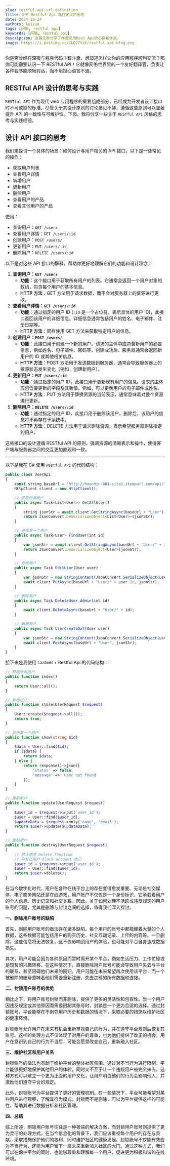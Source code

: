 ```yaml
---
slug: restful-api-url-definition
title: 关于 Restful Api 路径定义的思考
date: 2024-10-24
authors: kuizuo
tags: [闲聊, restful api]
keywords: [闲聊, restful api]
description: 这篇文章分享了作者使用Rest Api的心得和体会。
image: https://i.postimg.cc/CLQ2TVzX/restful-api-blog.png
---
```


你是否曾经在深夜与程序代码斗智斗勇，想知道怎样让你的应用程序顺利交流？那你可能需要认识一下 RESTful API！它就像网络世界里的一个友好翻译官，负责让各种程序能顺畅对话，而不用担心语言不通。

<!-- truncate -->



## RESTful API 设计的思考与实践

`RESTful API` 作为现代 web 应用程序的重要组成部分，已经成为开发者设计接口时不可或缺的标准。尽管关于其设计原则的讨论屡见不鲜，遵循这些原则可以显著提升 API 的一致性与可维护性。下面，我将分享一些关于 `RESTful API` 风格的思考与实践经验。

## 设计 API 接口的思考

我们来探讨一个具体的场景：如何设计与用户相关的 API 接口。以下是一些常见的操作：

- 获取用户列表
- 查看用户详情
- 新增用户
- 更新用户
- 删除用户
- 查看用户的产品
- 查看其他用户的产品

使用：

- 查询用户：`GET /users`
- 查看用户详情：`GET /users/:id`
- 创建用户：`POST /users/`
- 更新用户：`PUT /users/:id`
- 删除用户：`DELETE /users/:id`

以下是对这些 API 接口的解释，帮助你更好地理解它们的功能和设计理念：

1. **查询用户：`GET /users`**
   - **功能**：这个接口用于获取所有用户的列表。它通常会返回一个用户对象的数组，包含每个用户的基本信息。
   - **HTTP 方法**：GET 方法用于请求数据，而不会对服务器上的资源进行更改。
2. **查看用户详情：`GET /users/:id`**
   - **功能**：通过指定的用户 ID (`:id` 是一个占位符，表示具体的用户 ID)，此接口返回该用户的详细信息。详细信息通常包括用户的姓名、电子邮件、注册日期等。
   - **HTTP 方法**：同样使用 GET 方法来获取特定用户的信息。
3. **创建用户：`POST /users/`**
   - **功能**：此接口用于创建一个新的用户。请求的主体中应包含新用户的必要信息，例如姓名、电子邮件、密码等。创建成功后，服务器通常会返回新用户的 ID 或其他相关信息。
   - **HTTP 方法**：POST 方法用于发送数据到服务器，通常会导致服务器上的资源状态发生变化（例如，创建新用户）。
4. **更新用户：`PUT /users/:id`**
   - **功能**：通过指定的用户 ID，此接口用于更新现有用户的信息。请求的主体应包含要更新的字段及其新值。例如，可以更新用户的电子邮件或姓名。
   - **HTTP 方法**：PUT 方法用于替换资源的当前表示，通常意味着对整个资源进行更新。
5. **删除用户：`DELETE /users/:id`**
   - **功能**：通过指定的用户 ID，此接口用于删除该用户。删除后，该用户的信息将不再存在于系统中。
   - **HTTP 方法**：DELETE 方法用于请求删除资源，表示希望服务器删除指定的用户。

这些接口的设计遵循 RESTful API 的原则，强调资源的清晰表示和操作，使得客户端与服务器之间的交互更加直观和一致。

------

以下是我在 C# 使用 `Restful API` 的代码结构：

```js
public class UserApi
{
	const string baseUrl = "http://hoochin-001-site1.itempurl.com/api/"; // Restful Api 的链接
	HttpClient client = new HttpClient();

	// 获取所有用户
	public async Task<List<User>> GetAllUser()
	{
		string jsonStr = await client.GetStringAsync(baseUrl + "User");
		return JsonConvert.DeserializeObject<List<User>>(jsonStr);
	}

	// 寻找某一个用户
	public async Task<User> FindUser(int id)
	{
		var jsonStr = await client.GetStringAsync(baseUrl + "User/" + id);
		return JsonConvert.DeserializeObject<User>(jsonStr);
	}

	// 修改用户
	public async Task EditUser(User user)
	{
		var jsonStr = new StringContent(JsonConvert.SerializeObject(user), Encoding.UTF8, "application/json");
		await client.PutAsync(baseUrl + "User/" + user.Id, jsonStr);
	}

	// 删除用户
	public async Task DeleteUser_Admin(int id)
	{
		await client.DeleteAsync(baseUrl + "User/" + id);
	}

	// 新增用户
	public async Task UserCreateDat(User user)
	{
		var jsonStr = new StringContent(JsonConvert.SerializeObject(user), Encoding.UTF8, "application/json");
		await client.PostAsync(baseUrl + "User", jsonStr);
	}
}
```

接下来是我使用 Laravel + Restful Api 的代码结构：

```php
// 获取所有用户
public function index()
{
    return User::all();
}

// 新增用户
public function store(UserRequest $request)
{
    User::create($request->all());
    return true;
}

// 显示某一个用户
public function show(string $id)
{
    $data = User::find($id);
    if ($data) {
        return $data;
    } else {
        return response()->json([
            'status' => false,
            'message' => 'User not found'
        ]);
    }
}

// 更新用户
public function update(UserRequest $request)
{
    $user_id = $request->input('user_id');
    $user = User::find($user_id);
    $updateData = $request->only('name', 'email');
    return $user->update($updateData);
}

// 删除用户
public function destroy(UserRequest $request)
{
    // 禁止使用 delete function
    // 只有让用户 block account 而已
    $user_id = $request->input('user_id');
    $user = User::find($user_id);
    return $user->delete();
}
```

在当今数字化时代，用户在各种在线平台上的存在变得愈发重要。无论是社交媒体、电子商务网站还是在线游戏，用户账户不仅仅是一个身份标识，它承载着用户的个人信息、历史记录和社交关系。因此，关于如何处理不活跃或违反规定的用户账号的问题，尤其是删除与封锁之间的选择，值得我们深入探讨。

**一、删除用户账号的缺陷**

首先，删除用户账号的做法存在诸多缺陷。每个用户的账号中都蕴藏着大量的个人数据，这些数据可能包括用户的购买历史、社交互动记录、上传的内容等。一旦删除，这些信息将无法恢复，这不仅影响到用户的体验，也可能对平台自身造成数据损失。

其次，用户可能会因为各种原因而暂时离开某个平台，例如生活压力、工作忙碌或是短暂的兴趣转移。在这种情况下，直接删除用户账号可能会导致用户失去与平台的联系，甚至阻碍他们未来的回归。用户可能在未来希望再次使用该平台，而一个被删除的账号意味着他们需要重新注册，失去之前的所有数据和连接。

**二、封锁用户账号的优势**

相比之下，将用户账号封锁而非删除，提供了更多的灵活性和包容性。当一个用户因违反规定或其他原因而需要限制其账号时，封锁是一个更为合适的选择。通过封锁账号，平台能够在不剥夺用户历史和数据的情况下，采取必要的措施以维护社区的健康环境。

封锁账号允许用户在未来有机会重新审视自己的行为，并在遵守平台规则后恢复其账号。这样的处理方式不仅体现了对用户的尊重，也为他们提供了改正的机会。用户在意识到自己的行为不当后，可能会愿意改变自己，重新融入社区。

**三、维护社区和用户关系**

封锁账号的做法也有助于维护平台的整体社区氛围。通过对不当行为进行限制，平台能够更好地保护其他用户的体验，同时又不至于让一个违规用户被完全抹去。这种方式可以建立一个更为正面的用户文化，让用户明白他们的行为会影响他人，并激励他们遵守平台的规定。

此外，封锁账号为平台提供了更好的管理机制。在一些情况下，平台可能希望对某些用户进行观察，了解其行为模式。封锁而不是删除，可以为平台提供这样的可能性，帮助其进行数据分析和社区管理。

**四、总结**

综上所述，删除用户账号往往是一种极端的解决方案，而封锁用户账号则提供了更为灵活的处理方式。在当今信息化的背景下，我们应该重视每个用户的存在与贡献，采取措施保护他们的权利，同时维护社区的健康发展。封锁账号不仅能有效应对不当行为，还能为用户留下一扇未来重新加入社区的大门。通过这种方式，我们可以在保护平台的同时，也能够尊重和理解每一个用户，促进更为积极和谐的在线环境。
